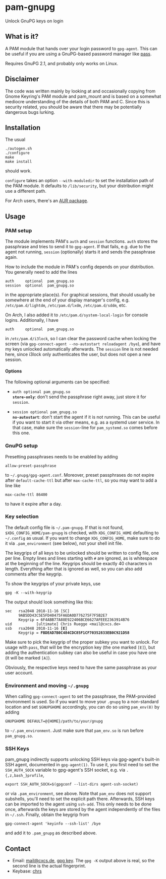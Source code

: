 # pam-gnupg

Unlock GnuPG keys on login

## What is it?

A PAM module that hands over your login password to `gpg-agent`. This can be
useful if you are using a GnuPG-based password manager like [pass][].

Requires GnuPG 2.1, and probably only works on Linux.

## Disclaimer

The code was written mainly by looking at and occasionally copying from Gnome
Keyring's PAM module and pam_mount and is based on a somewhat mediocre
understanding of the details of both PAM and C. Since this is security related,
you should be aware that there may be potentially dangerous bugs lurking.

## Installation

The usual

    ./autogen.sh
    ./configure
    make
    make install

should work.

`configure` takes an option `--with-moduledir` to set the installation path of
the PAM module. It defaults to `/lib/security`, but your distribution might use
a different path.

For Arch users, there's an [AUR package][].

## Usage

### PAM setup

The module implements PAM's `auth` and `session` functions. `auth` stores the
passphrase and tries to send it to `gpg-agent`. If that fails, e.g. due to the
agent not running, `session` (optionally) starts it and sends the passphrase
again.

How to include the module in PAM's config depends on your distribution. You
generally need to add the lines

    auth     optional  pam_gnupg.so
    session  optional  pam_gnupg.so

in the appropriate place(s). For graphical sessions, that should usually be
somewhere at the end of your display manager's config, e.g.
`/etc/pam.d/lightdm`, `/etc/pam.d/lxdm`, `/etc/pam.d/sddm`, etc.

On Arch, I also added it to `/etc/pam.d/system-local-login` for console logins.
Additionally, I have

    auth     optional  pam_gnupg.so

in `/etc/pam.d/i3lock`, so I can clear the password cache when locking the
screen (via `gpg-connect-agent --no-autostart reloadagent /bye`), and have my
keys unlocked automatically afterwards. The `session` line is not needed here,
since i3lock only authenticates the user, but does not open a new session.

#### Options

The following optional arguments can be specified:

- <code>auth optional pam_gnupg.so <strong>store-only</strong></code>: don't
  send the passphrase right away, just store it for `session`.

- <code>session optional pam_gnupg.so <strong>no-autostart</strong></code>:
  don't start the agent if it is not running. This can be useful if you want to
  start it via other means, e.g. as a systemd user service. In that case, make
  sure the `session`-line for `pam_systemd.so` comes before this one.

### GnuPG setup

Presetting passphrases needs to be enabled by adding

    allow-preset-passphrase

to `~/.gnupg/gpg-agent.conf`. Moreover, preset passphrases do not expire after
`default-cache-ttl` but after `max-cache-ttl`, so you may want to add a line like

    max-cache-ttl 86400

to have it expire after a day.

### Key selection

The default config file is `~/.pam-gnupg`. If that is not found,
`$XDG_CONFIG_HOME/pam-gnupg` is checked, with `XDG_CONFIG_HOME` defaulting to
`~/.config` as usual. If you want to change `XDG_CONFIG_HOME`, make sure to do it
via `.pam_environment` (see below), not your shell init file.

The keygrips of all keys to be unlocked should be written to config file, one
per line. Empty lines and lines starting with `#` are ignored, as is whitespace
at the beginning of the line. Keygrips should be exactly 40 characters in
length. Everything after that is ignored as well, so you can also add comments
after the keygrip.

To show the keygrips of your private keys, use

    gpg -K --with-keygrip

The output should look something like this:

<pre><code>sec   rsa2048 2018-11-16 [SC]
      9AB5DD43C5E5FD40475FA6DA0D776275F7F5B2E7
      Keygrip = 6F4ABB77A88E922406BCE6627AFEEE2363914B76
uid           [ultimate] Chris Ruegge &lt;mail@cxcs.de&gt;
ssb   rsa2048 2018-11-16 <strong>[E]</strong>
      Keygrip = <strong>FBDEAD7B0C484CDC85F1CF70352833EB0C921D58</strong>
</code></pre>

Make sure to pick the keygrip of the proper subkey you want to unlock. For usage
with `pass`, that will be the encryption key (the one marked `[E]`), but adding
the authentication subkey can also be useful in case you have one (it will be
marked `[A]`).

Obviously, the respective keys need to have the same passphrase as your user
account.

### Environment and moving `~/.gnupg`

When calling `gpg-connect-agent` to set the passphrase, the PAM-provided
environment is used. So if you want to move your `.gnupg` to a non-standard
location and set `$GNUPGHOME` accordingly, you can do so using `pam_env(8)` by
adding

    GNUPGHOME DEFAULT=@{HOME}/path/to/your/gnupg

to `~/.pam_environment`. Just make sure that `pam_env.so` is run before
`pam_gnupg.so`.

### SSH Keys

pam_gnupg indirectly supports unlocking SSH keys via gpg-agent's built-in SSH
agent, documented in `gpg-agent(1)`. To use it, you first need to set the
`SSH_AUTH_SOCK` variable to gpg-agent's SSH socket, e.g. via
`.{,z,bash_}profile`,

```
export SSH_AUTH_SOCK=$(gpgconf --list-dirs agent-ssh-socket)
```

or via `.pam_environment`, see above. Note that `pam_env` does not support
subshells, you'll need to set the explicit path there. Afterwards, SSH keys can
be imported to the agent using `ssh-add`. This only needs to be done once,
afterwards the keys are stored by the agent independently of the files in
`~/.ssh`. Finally, obtain the keygrip from

```
gpg-connect-agent 'keyinfo --ssh-list' /bye
```

and add it to `.pam_gnupg` as described above.

## Contact

- Email: mail@cxcs.de, [gpg key][]. The `gpg -K` output above is real, so the second line is the actual fingerprint.
- Keybase: [chrs](https://keybase.io/chrs)


[pass]: https://www.passwordstore.org/
[AUR package]: https://aur.archlinux.org/packages/pam-gnupg/
[gpg key]: https://gist.githubusercontent.com/cruegge/273380ce582d8d6c38b00bfaac433711/raw/3b6d506bd650d2e1b92c138bc608c6c567f048cc/mail@cxcs.de.pub.asc
